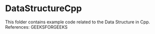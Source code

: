 # DataStructureCpp
This folder contains example code related to the Data Structure in Cpp. 
References: GEEKSFORGEEKS
